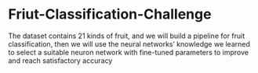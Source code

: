 # Friut-Classification-Challenge
The dataset contains 21 kinds of fruit, and we will build a pipeline for fruit  classification, then we will use the neural networks’ knowledge we learned to select a suitable  neuron network with fine-tuned parameters to improve and reach satisfactory accuracy
